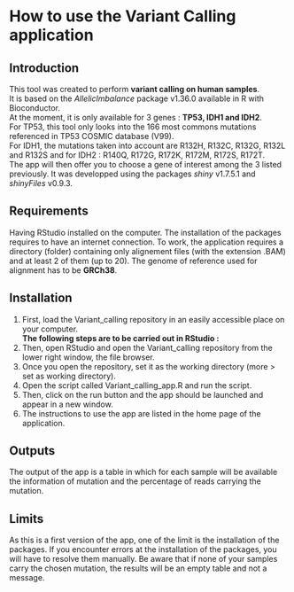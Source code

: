 # How to use the Variant Calling application

## Introduction  

This tool was created to perform **variant calling on human samples**.  
It is based on the *AllelicImbalance* package v1.36.0 available in R with Bioconductor.  
At the moment, it is only available for 3 genes : **TP53, IDH1 and IDH2**.  
For TP53, this tool only looks into the 166 most commons mutations referenced in TP53 COSMIC database (V99).  
For IDH1, the mutations taken into account are R132H, R132C, R132G, R132L and R132S and for IDH2 : R140Q, R172G, R172K, R172M, R172S, R172T.  
The app will then offer you to choose a gene of interest among the 3 listed previously.
It was developped using the packages *shiny* v1.7.5.1 and *shinyFiles* v0.9.3.

## Requirements

Having RStudio installed on the computer.
The installation of the packages requires to have an internet connection.
To work, the application requires a directory (folder) containing only alignement files (with the extension .BAM) and at least 2 of them (up to 20).
The genome of reference used for alignment has to be **GRCh38**. 

## Installation  

1. First, load the Variant_calling repository in an easily accessible place on your computer.  
**The following steps are to be carried out in RStudio :** 
2. Then, open RStudio and open the Variant_calling repository from the lower right window, the file browser.  
3. Once you open the repository, set it as the working directory (more > set as working directory).  
4. Open the script called Variant_calling_app.R and run the script. 
5. Then, click on the run button and the app should be launched and appear in a new window.  
6. The instructions to use the app are listed in the home page of the application.

## Outputs

The output of the app is a table in which for each sample will be available the information of mutation and the percentage of reads carrying the mutation.

## Limits 

As this is a first version of the app, one of the limit is the installation of the packages.
If you encounter errors at the installation of the packages, you will have to resolve them manually.
Be aware that if none of your samples carry the chosen mutation, the results will be an empty table and not a message.
